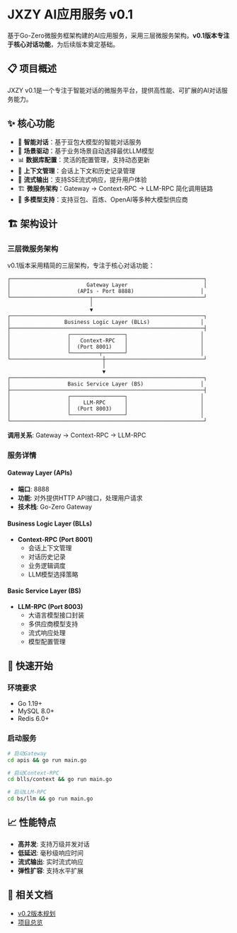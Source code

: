 # JXZY AI应用服务 v0.1

基于Go-Zero微服务框架构建的AI应用服务，采用三层微服务架构。**v0.1版本专注于核心对话功能**，为后续版本奠定基础。

## 📋 项目概述

JXZY v0.1是一个专注于智能对话的微服务平台，提供高性能、可扩展的AI对话服务能力。

## ✨ 核心功能

- 🤖 **智能对话**：基于豆包大模型的智能对话服务
- 🎯 **场景驱动**：基于业务场景自动选择最优LLM模型
- 📊 **数据库配置**：灵活的配置管理，支持动态更新
- 💬 **上下文管理**：会话上下文和历史记录管理
- 🚀 **流式输出**：支持SSE流式响应，提升用户体验
- 🏗️ **微服务架构**：Gateway → Context-RPC → LLM-RPC 简化调用链路
- 🔧 **多模型支持**：支持豆包、百炼、OpenAI等多种大模型供应商

## 🏗️ 架构设计

### 三层微服务架构

v0.1版本采用精简的三层架构，专注于核心对话功能：

```
┌─────────────────────────────────────────────────────────────┐
│                        Gateway Layer                        │
│                     (APIs - Port 8888)                     │
└─────────────────────────┬───────────────────────────────────┘
                          │
                          ▼
┌─────────────────────────────────────────────────────────────┐
│                 Business Logic Layer (BLLs)                │
├─────────────────────────────────────────────────────────────┤
│                  ┌─────────────────┐                       │
│                  │   Context-RPC   │                       │
│                  │  (Port 8001)    │                       │
│                  └─────────┬───────┘                       │
└─────────────────────────────┼───────────────────────────────┘
                              │
                              ▼
┌─────────────────────────────────────────────────────────────┐
│                  Basic Service Layer (BS)                  │
├─────────────────────────────────────────────────────────────┤
│                  ┌─────────────────┐                       │
│                  │    LLM-RPC      │                       │
│                  │  (Port 8003)    │                       │
│                  └─────────────────┘                       │
└─────────────────────────────────────────────────────────────┘
```

**调用关系**: Gateway → Context-RPC → LLM-RPC

### 服务详情

#### Gateway Layer (APIs)
- **端口**: 8888
- **功能**: 对外提供HTTP API接口，处理用户请求
- **技术栈**: Go-Zero Gateway

#### Business Logic Layer (BLLs)
- **Context-RPC (Port 8001)**
  - 会话上下文管理
  - 对话历史记录
  - 业务逻辑调度
  - LLM模型选择策略

#### Basic Service Layer (BS)
- **LLM-RPC (Port 8003)**
  - 大语言模型接口封装
  - 多供应商模型支持
  - 流式响应处理
  - 模型配置管理

## 🚀 快速开始

### 环境要求
- Go 1.19+
- MySQL 8.0+
- Redis 6.0+

### 启动服务
```bash
# 启动Gateway
cd apis && go run main.go

# 启动Context-RPC
cd blls/context && go run main.go

# 启动LLM-RPC
cd bs/llm && go run main.go
```

## 📈 性能特点

- **高并发**: 支持万级并发对话
- **低延迟**: 毫秒级响应时间
- **流式输出**: 实时流式响应
- **弹性扩容**: 支持水平扩展

## 🔗 相关文档

- [v0.2版本规划](../v0.2/README.md)
- [项目总览](../../README.md)
